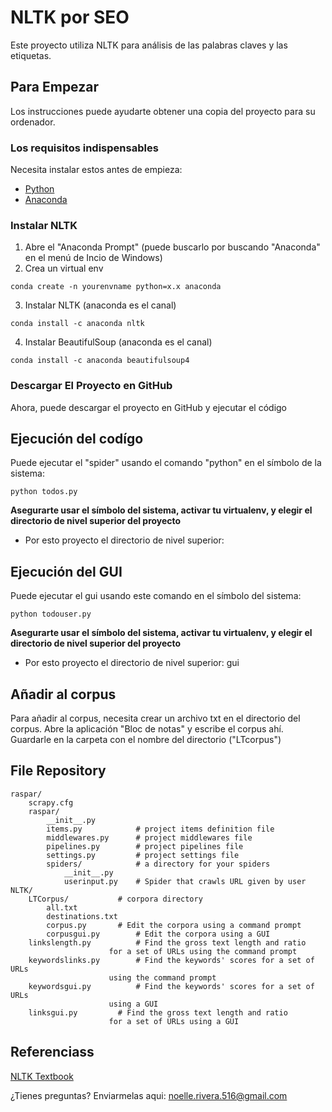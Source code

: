 # NLTK por SEO

Este proyecto utiliza NLTK para análisis de las palabras claves y las etiquetas. 

## Para Empezar

Los instrucciones puede ayudarte obtener una copia del proyecto para su ordenador.

### Los requisitos indispensables

Necesita instalar estos antes de empieza:

* [Python](https://www.python.org/downloads/)
* [Anaconda](https://docs.anaconda.com/anaconda/install/)


### Instalar NLTK

1. Abre el "Anaconda Prompt" (puede buscarlo por buscando "Anaconda" en el menú de Incio de Windows)
2. Crea un virtual env
```
conda create -n yourenvname python=x.x anaconda
```
3. Instalar NLTK (anaconda es el canal)
```
conda install -c anaconda nltk
```
4. Instalar BeautifulSoup (anaconda es el canal)
```
conda install -c anaconda beautifulsoup4
```

### Descargar El Proyecto en GitHub

Ahora, puede descargar el proyecto en GitHub y ejecutar el código

## Ejecución del codígo

Puede ejecutar el "spider" usando el comando "python" en el símbolo de la sistema:
```
python todos.py
```
**Asegurarte usar el símbolo del sistema, activar tu virtualenv, y elegir el directorio de nivel superior del proyecto**
* Por esto proyecto el directorio de nivel superior: 

## Ejecución del GUI

Puede ejecutar el gui usando este comando en el símbolo del sistema:
```
python todouser.py
```

**Asegurarte usar el símbolo del sistema, activar tu virtualenv, y elegir el directorio de nivel superior del proyecto**
* Por esto proyecto el directorio de nivel superior: gui

## Añadir al corpus

Para añadir al corpus, necesita crear un archivo txt en el directorio del corpus. Abre la aplicación "Bloc de notas" y escribe el corpus ahí. Guardarle en la carpeta con el nombre del directorio ("LTcorpus")

## File Repository
```
raspar/
	scrapy.cfg
	raspar/
		__init__.py
		items.py          	# project items definition file
		middlewares.py   	# project middlewares file
		pipelines.py      	# project pipelines file
		settings.py       	# project settings file
		spiders/          	# a directory for your spiders
			__init__.py
			userinput.py	# Spider that crawls URL given by user
NLTK/
	LTCorpus/			# corpora directory
		all.txt			
		destinations.txt	
  		corpus.py		# Edit the corpora using a command prompt
  		corpusgui.py		# Edit the corpora using a GUI
	linkslength.py			# Find the gross text length and ratio
					  for a set of URLs using the command prompt
	keywordslinks.py		# Find the keywords' scores for a set of URLs
					  using the command prompt
	keywordsgui.py			# Find the keywords' scores for a set of URLs
					  using a GUI
	linksgui.py			# Find the gross text length and ratio
					  for a set of URLs using a GUI
```


## Referenciass
[NLTK Textbook](https://www.nltk.org/book/)

¿Tienes preguntas? Enviarmelas aqui: noelle.rivera.516@gmail.com
